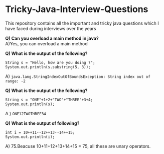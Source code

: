 # Tricky-Java-Interview-Questions
This repository contains all the important and tricky java questions which I have faced during interviews over the years

**Q) Can you overload a main method in java?** <br />
A)Yes, you can overload a main method

**Q) What is the output of the following?**

```
String s = "Hello, how are you doing ?";
System.out.println(s.substring(5, 3));
```
  
  A) `java.lang.StringIndexOutOfBoundsException: String index out of range: -2`

 **Q) What is the output of the following?**
 
 ```
 String s = "ONE"+1+2+"TWO"+"THREE"+3+4;
 System.out.println(s);
 ```
 A ) `ONE12TWOTHREE34`
 
 **Q) What is the output of following?**
 ``` fff
 int i = 10++11--12++13--14++15;
 System.out.println(i);
 ```
 A) 75.Beacuse 10+11+12+13+14+15 = 75, all these are unary operators.
 
 
